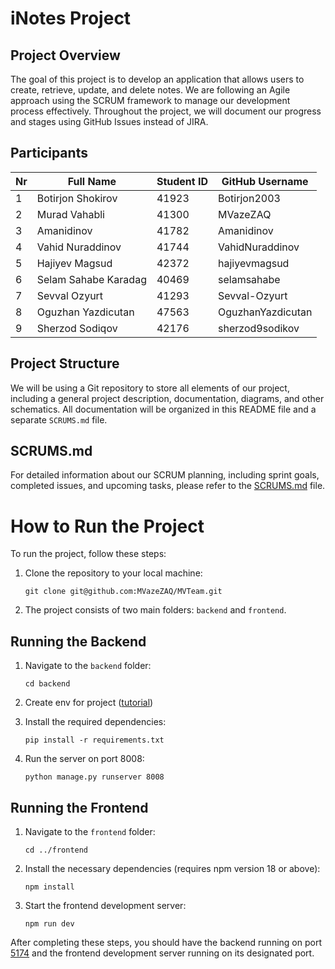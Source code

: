 # iNotes Project

## Project Overview
The goal of this project is to develop an application that allows users to create, retrieve, update, and delete notes. We are following an Agile approach using the SCRUM framework to manage our development process effectively. Throughout the project, we will document our progress and stages using GitHub Issues instead of JIRA.

## Participants

|Nr| Full Name              | Student ID | GitHub Username |
|--|------------------------|------------|------------------|
|1| Botirjon Shokirov   | 41923    | Botirjon2003     
|2| Murad Vahabli   | 41300     | MVazeZAQ         |
|3| Amanidinov             | 41782     | Amanidinov       |
|4| Vahid Nuraddinov       | 41744     | VahidNuraddinov  |
|5| Hajiyev Magsud         | 42372     | hajiyevmagsud    |
|6| Selam Sahabe Karadag| 40469     | selamsahabe      |
|7| Sevval Ozyurt          | 41293     | Sevval-Ozyurt    |
| 8|Oguzhan Yazdicutan     | 47563     | OguzhanYazdicutan         |
| 9|Sherzod Sodiqov          | 42176     | sherzod9sodikov    |

## Project Structure
We will be using a Git repository to store all elements of our project, including a general project description, documentation, diagrams, and other schematics. All documentation will be organized in this README file and a separate `SCRUMS.md` file.

## SCRUMS.md
For detailed information about our SCRUM planning, including sprint goals, completed issues, and upcoming tasks, please refer to the [SCRUMS.md](./SCRUMS.md) file.


# How to Run the Project

To run the project, follow these steps:

1.  Clone the repository to your local machine:
    
    ```
    git clone git@github.com:MVazeZAQ/MVTeam.git
    ```
    
2.  The project consists of two main folders: `backend` and `frontend`.
    

## Running the Backend

1.  Navigate to the `backend` folder:
    
    ```
    cd backend
    ```
 2.  Create env for project ([tutorial](https://www.dataquest.io/blog/a-complete-guide-to-python-virtual-environments/))  
3.  Install the required dependencies:
    
    ```
    pip install -r requirements.txt
    ```
    
4.  Run the server on port 8008:
    
    ```
    python manage.py runserver 8008
    ```
    

## Running the Frontend

1.  Navigate to the `frontend` folder:
    
    ```
    cd ../frontend
    ```
    
2.  Install the necessary dependencies (requires npm version 18 or above):
    
    ```
    npm install
    ```
    
3.  Start the frontend development server:
    
    ```
    npm run dev
    ```
    

After completing these steps, you should have the backend running on port [5174](http://localhost:5174/) and the frontend development server running on its designated port.
